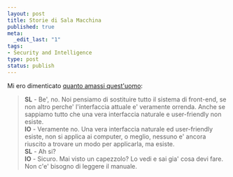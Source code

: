 ```yaml
--- 
layout: post
title: Storie di Sala Macchina
published: true
meta: 
  _edit_last: "1"
tags: 
- Security and Intelligence
type: post
status: publish
---
```

Mi ero dimenticato [quanto amassi quest'uomo][1]:  
  
> **SL** - Be', no. Noi pensiamo di sostituire tutto il sistema di front-end, se non altro perche' l'interfaccia attuale e' veramente orrenda. Anche se sappiamo tutto che una vera interfaccia naturale e user-friendly non esiste.  
> **IO** - Veramente no. Una vera interfaccia naturale ed user-friendly esiste, non si applica ai computer, o meglio, nessuno e' ancora riuscito a trovare un modo per applicarla, ma esiste.  
> **SL** - Ah si?  
> **IO** - Sicuro. Mai visto un capezzolo? Lo vedi e sai gia' cosa devi fare. Non c'e' bisogno di leggere il manuale.  
  
[1]: http://www.soft-land.org/storie/09/story04   

